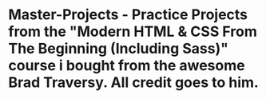 # Master-Projects - Practice Projects from the "Modern HTML & CSS From The Beginning (Including Sass)" course i bought from the awesome Brad Traversy. All credit goes to him.

